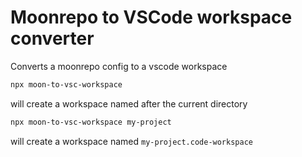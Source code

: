 # Moonrepo to VSCode workspace converter

Converts a moonrepo config to a vscode workspace

```bash
npx moon-to-vsc-workspace
```
will create a workspace named after the current directory


```bash
npx moon-to-vsc-workspace my-project
```
will create a workspace named `my-project.code-workspace`